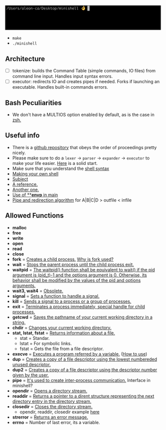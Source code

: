 ![alt text](https://github.com/ElHuaco/minishell/blob/master/show.gif)
-  `make`
-  `./minishell`
## Architecture
- [ ] tokenize: builds the Command Table (simple commands, IO files) from command line input. Handles input syntax errors.
- [ ] executor: redirects IO and creates pipes if needed. Forks if launching an executable. Handles built-in commands errors.
## Bash Peculiarities
- We don't have a MULTIOS option enabled by default, as is the case in [zsh.](https://thoughtbot.com/blog/input-output-redirection-in-the-shell#zsh-users-take-note)
## Useful info
- There is a [github repository](https://github.com/Swoorup/mysh) that obeys the order of proceedings pretty nicely. 
- Please make sure to do a `lexer` -> `parser` -> `expander` -> `executor` to make your life easier. [Here](https://www.cs.purdue.edu/homes/grr/SystemsProgrammingBook/Book/Chapter5-WritingYourOwnShell.pdf) is a solid start.
- Make sure that you understand the [shell syntax](https://pubs.opengroup.org/onlinepubs/009695399/utilities/xcu_chap02.html)
- [Making your own shell](https://www.geeksforgeeks.org/making-linux-shell-c/)
- [Subject](https://cdn.intra.42.fr/pdf/pdf/10992/en.subject.pdf)
- [A reference.](https://github.com/pankratdodo/minishell-42)
- [Another one.](https://github.com/R4meau/minishell)
- [Use of ****envp** in main](https://www.quora.com/What-is-the-3rd-parameter-in-the-main-function-char-envp#:~:text=The%20non%2Dportable%2Dbut%2D,As%20always%2C%20I%20recommend%20experimenting.)
- [Pipe and redirection algorithm](https://www.cs.purdue.edu/homes/grr/SystemsProgrammingBook/Book/Chapter5-WritingYourOwnShell.pdf) for A|B|C|D > outfile < infile
## Allowed Functions
- **malloc**
- **free**
- **write**
- **open**
- **read**
- **close**
- **fork** = [Creates a child process.](https://www.geeksforgeeks.org/fork-system-call) [Why is fork used?](https://stackoverflow.com/questions/985051/what-is-the-purpose-of-fork)
- **wait** = [Stops the parent process until the child process exit.](https://www.geeksforgeeks.org/wait-system-call-c/)
- **waitpid** = [The waitpid() function shall be equivalent to wait() if the pid argument is (pid_t)-1 and the options argument is 0. Otherwise, its behavior shall be modified by the values of the pid and options arguments.](https://linux.die.net/man/3/waitpid)
- **wait3, wait4** = [Obsolete.](https://linux.die.net/man/2/wait3)
- **signal** = [Sets a function to handle a signal.](https://www.tutorialspoint.com/c_standard_library/c_function_signal.htm)
- **kill** = [Sends a signal to a process or a group of processes.](https://linux.die.net/man/3/kill)
- **exit** = [Terminates a process immediately, special handle for child processes.](https://www.tutorialspoint.com/c_standard_library/c_function_exit.htm)
- **getcwd** = [Saves the pathname of your current working directory in a string.](https://pubs.opengroup.org/onlinepubs/009695399/functions/getcwd.html)
- **chdir** = [Changes your current working directory.](https://www.geeksforgeeks.org/chdir-in-c-language-with-examples/)
- **stat, lstat, fstat** = [Returns information about a file.](https://man7.org/linux/man-pages/man2/stat.2.html)
  - stat = Standar.
  - lstat = For symbolic links.
  - fstat = Gets the file from a file descriptor.
- **execve** = [Executes a program referred by a variable.](https://man7.org/linux/man-pages/man2/execve.2.html) ([How to use](https://jameshfisher.com/2017/02/05/how-do-i-use-execve-in-c/))
- **dup** = [Creates a copy of a file descriptor using the lowest numbereded unused descriptor.](https://www.geeksforgeeks.org/dup-dup2-linux-system-call/)
- **dup2** = [Creates a copy of a file descriptor using the descriptor number given by the user.](https://www.geeksforgeeks.org/dup-dup2-linux-system-call/)
- **pipe** = [It's used to create inter-process communication.](https://www.geeksforgeeks.org/pipe-system-call/) Interface in minishell?
- **opendir** = [Opens a directory stream.](https://pubs.opengroup.org/onlinepubs/009695399/functions/opendir.html)
- **readdir** = [Returns a pointer to a dirent structure representing the next directory entry in the directory stream.](https://www.man7.org/linux/man-pages/man3/readdir.3.html)
- **closedir** = [Closes the directory stream.](https://linux.die.net/man/3/closedir)
  - opendir, readdir, closedir example [here](https://www.u-cursos.cl/usuario/a735117f257858200f6460e7d8673d7b/mi_blog/r/readdir.pdf)
- **strerror** = [Returns an error message.](https://www.tutorialspoint.com/c_standard_library/c_function_strerror.htm)
- **errno** = Number of last error, its a variable.
